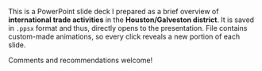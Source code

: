 This is a PowerPoint slide deck I prepared as a brief overview of **international trade activities** in the **Houston/Galveston district**. 
It is saved in `.ppsx` format and thus, directly opens to the presentation. File contains custom-made animations, so every click reveals
a new portion of each slide. 

Comments and recommendations welcome!
